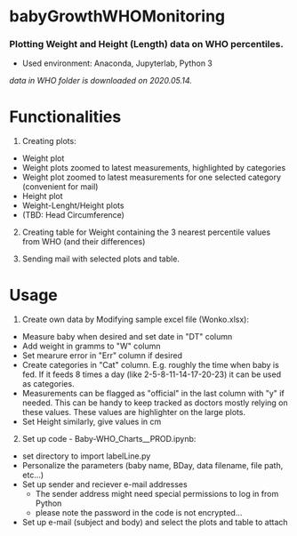 # babyGrowthWHOMonitoring
### Plotting Weight and Height (Length) data on WHO percentiles.

* Used environment: Anaconda, Jupyterlab, Python 3

*data in WHO folder is downloaded on 2020.05.14.*

# Functionalities
1. Creating plots:
  * Weight plot
  * Weight plots zoomed to latest measurements, highlighted by categories
  * Weight plot zoomed to latest measurements for one selected category (convenient for mail)
  * Height plot
  * Weight-Lenght/Height plots
  * (TBD: Head Circumference)


2. Creating table for Weight containing the 3 nearest percentile values from WHO (and their differences)

3. Sending mail with selected plots and table.

# Usage
1. Create own data by Modifying sample excel file (Wonko.xlsx):
  * Measure baby when desired and set date in "DT" column
  * Add weight in gramms to "W" column
  * Set mearure error in "Err" column if desired
  * Create categories in "Cat" column. E.g. roughly the time when baby is fed. If it feeds 8 times a day (like 2-5-8-11-14-17-20-23) it can be used as categories.
  * Measurements can be flagged as "official" in the last column with "y" if needed. This can be handy to keep tracked as doctors mostly relying on these values. These values are highlighter on the large plots.
  * Set Height similarly, give values in cm


2. Set up code - Baby-WHO_Charts__PROD.ipynb:
  * set directory to import labelLine.py
  * Personalize the parameters (baby name, BDay, data filename, file path, etc...)
  * Set up sender and reciever e-mail addresses
    * The sender address might need special permissions to log in from Python
    * please note the password in the code is not encrypted...
  * Set up e-mail (subject and body) and select the plots and table to attach
